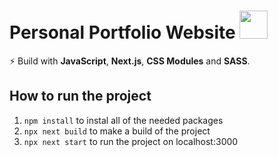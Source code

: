 # Personal Portfolio Website <img src="https://user-images.githubusercontent.com/20865548/113046434-c163ab80-91a8-11eb-85f0-2bb4a2361b50.png" width="45" height="45"/> 

⚡ Build with **JavaScript**, **Next.js**, **CSS Modules** and **SASS**.

## How to run the project 

1) ```npm install``` to instal all of the needed packages
2) ```npx next build``` to make a build of the project
3) ```npx next start``` to run the project on localhost:3000

